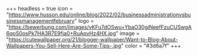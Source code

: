 +++
headless = true
icon = "https://www.husson.edu/online/blog/2022/02/businessadministrationvsbusinessmanagementfebruary"
logo = "https://bewerbung.com/iimages/vKFu7dOSwu+YbaO30giNeefFzuCUSwgA6qoS0osPk7HA3R7E9fja0+RuApvHz4HX.jpg"
image = "https://cutewallpaper.org/21/blogger-wallpaper/Want-to-Blog-About-Wallpapers-You-Sell-Here-Are-Some-Tips-.jpg"
color = "#3d6a7f"
+++
